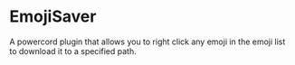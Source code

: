 # EmojiSaver
A powercord plugin that allows you to right click any emoji in the emoji list to download it to a specified path.
